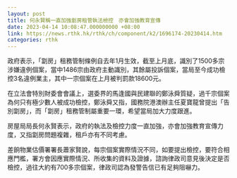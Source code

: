 ```yaml
---
layout: post
title: 何永賢稱一直加強劏房租管執法檢控　亦會加強教育宣傳
date: 2023-04-14 10:08:47.000000000 +08:00
link: https://news.rthk.hk/rthk/ch/component/k2/1696174-20230414.htm
categories: rthk
---
```


政府表示，「劏房」租務管制條例自去年1月生效，截至上月底，識別了1500多宗涉嫌違例個案，當中1486宗由政府主動識別，其餘屬投訴個案，當局至今成功檢控3名違例業主，其中一宗個案在上月被判罰款18600元。

在立法會特別財委會會議上，選委界的馬逢國與民建聯的鄭泳舜質疑，過千宗個案為何只有極少數人被成功檢控，鄭泳舜又指，國務院港澳辦主任夏寶龍曾提出「告別劏房」，而「劏房」租務管制屬重要一環，希望當局加大力度跟進。

房屋局局長何永賢表示，政府的執法及檢控力度一直加強，亦會加強教育宣傳力度，又指劏房問題複雜，租戶亦有不同考慮。

差餉物業估價署署長蕭家賢說，每宗個案實際情況不同，如要提出檢控，要符合相應門檻，署方會因應實際情況、所收集的資料及證據，諮詢律政司意見後決定是否檢控，過往大約有700多宗個案，律政司認為發警告信已有足夠阻嚇力。
